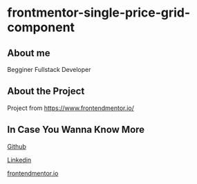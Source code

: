 # frontmentor-single-price-grid-component

## About me 
Begginer Fullstack Developer 

## About the Project
Project from https://www.frontendmentor.io/

## In Case You Wanna Know More
[Github](https://github.com/gabrieldsalv)

[Linkedin](https://www.linkedin.com/in/gabrieldsalvarenga)

[frontendmentor.io](https://www.frontendmentor.io/profile/gabrieldsalv)
